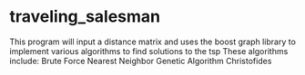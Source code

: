 # traveling_salesman
This program will input a distance matrix and uses the boost graph library
to implement various algorithms to find solutions to the tsp 
These algorithms include:
Brute Force
Nearest Neighbor
Genetic Algorithm
Christofides
